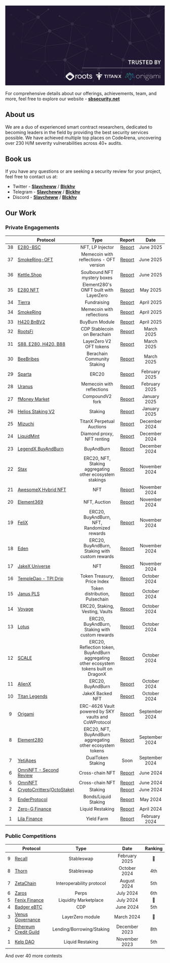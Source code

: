 <p align="center">
    <a href="https://sbsecurity.net" target="_blank">
        <img src="img/Banner.jpg" alt="SBSecurity Banner">
    </a>
</p>

For comprehensive details about our offerings, achievements, team, and more, feel free to explore our website - [**sbsecurity.net**](https://sbsecurity.net/)

## About us

We are a duo of experienced smart contract researchers, dedicated to becoming leaders in the field by providing the best security services possible. We have achieved multiple top places on Code4rena, uncovering over 230 H/M severity vulnerabilities across 40+ audits.

## Book us

If you have any questions or are seeking a security review for your project, feel free to contact us at:

- Twitter - [**Slavcheww**](https://twitter.com/Slavcheww) / [**Blckhv**](https://twitter.com/blckhv)
- Telegram - [**Slavcheww**](https://t.me/Slavcheww) / [**Blckhv**](https://t.me/Blckhv)
- Discord - [**Slavcheww**](https://discordapp.com/users/263383171058499585) / [**Blckhv**](https://discordapp.com/users/215564246786768896)

## Our Work

### Private Engagements

|  | **Protocol** | Type | Report | Date |
|:--:|-----------------|:----------------:|:------------------:|:------------------------:|
| 38|[E280-BSC](/) | NFT, LP Injector | [Report](/reports/private/E280-BNB-Security-Review.pdf) | June 2025 |
| 37|[SmokeRing-OFT](/) | Memecoin with reflections - OFT version | [Report](/reports/private/Smoke-Ring-OFT-Security-Review.pdf) | June 2025 |
| 36|[Kettle.Shop](https://kettle.shop/) | Soulbound NFT mystery boxes | [Report](/reports/private/Kettle-Mystery-Box-Security-Review.pdf) | June 2025 |
| 35|[E280 NFT](https://element280.win/) | Element280's ONFT built with LayerZero | [Report](/reports/private/E280-NFT-Security-Review.pdf) | May 2025 |
| 34|[Tierra](https://www.tierra.live/) | Fundraising | [Report](/reports/private/Tierra-Security-Review.pdf) | April 2025 |
| 34|[SmokeRing](https://uranus28.win/) | Memecoin with reflections | [Report](/reports/private/Smoke-Ring-Security-Review.pdf) | April 2025 |
| 33|[H420 BnBV2](https://helios.win/) | BuyBurn Module | [Report](/reports/private/H420-Security-Review.pdf) | April 2025 |
| 32|[RootsFi](https://rootsfi.com/) | CDP Stablecoin on Berachain | [Report](/reports/private/RootsFi-Security-Review.pdf) | March 2025 |
| 31|[S88, E280, H420, B88](https://element280.win/) | LayerZero V2 OFT tokens | [Report](/reports/private/Omnichain-Security-Review.pdf) | March 2025 |
| 30|[BeeBribes](https://www.lavenderfive.com/blog/permissionless-market-for-berachain-liquidity-incentives) | Berachain Community Staking | [Report](/reports/private/BeeBribes-Security-Review.pdf) | March 2025 |
| 29|[Sparta]() | ERC20 | [Report](/reports/private/Sparta-Security-Review.pdf) | February 2025 |
| 28|[Uranus](https://uranus28.win/) | Memecoin with reflections | [Report](/reports/private/Uranus-Security-Review.pdf) | February 2025 |
| 27|[fMoney Market](https://www.fmoney.market/lending) | CompoundV2 fork | [Report](/reports/private/fMoney-Security-Review.pdf) | January 2025 |
| 26|[Helios Staking V2](https://app.helios.win/) | Staking | [Report](/reports/private/HeliosStakingV2-Security-Review.pdf) | January 2025 |
| 25|[Mizuchi]() | TitanX Perpetual Auctions | [Report](/reports/private/Mizuchi-Security-Review.pdf) | December 2024 |
| 24|[LiquidMint](https://liquidmint.xyz/) | Diamond proxy, NFT renting | [Report](/reports/private/LiquidMint-Security-Review.pdf) | December 2024 |
| 23|[LegendX BuyAndBurn](https://www.titanlegends.win/) | BuyAndBurn | [Report](/reports/private/TitanLegends-BnB-Security-Review.pdf) | December 2024 |
| 22|[Stax](https://element280.win/) | ERC20, NFT, Staking aggregating other ecosystem stakings | [Report](/reports/private/Stax-Security-Review.pdf) | November 2024 |
| 21|[AwesomeX Hybrid NFT](https://docs.awesomex.win/awesomex-hybrid-nfts/awesomex-hybrid-nfts) | NFT | [Report](/reports/private/AwesomeX-Hybrid-NFT-Security-Review.pdf) | November 2024 |
| 20|[Element369](https://docs.helios-hlx.win/element-369) | NFT, Auction | [Report](/reports/private/Element369-Security-Review.pdf) | November 2024 |
| 19|[FeliX](https://felix-protocol.gitbook.io/) | ERC20, BuyAndBurn, NFT, Randomized rewards | [Report](/reports/private/FeliX-Security-Review.pdf) | November 2024 |
| 18|[Eden](https://eden-2.gitbook.io/eden) | ERC20, BuyAndBurn, Staking with custom rewards | [Report](/reports/private/Eden-Security-Review.pdf) | November 2024 |
| 17|[JakeX Universe](https://www.jakex.win/) | NFT | [Report](/reports/private/JakeXUniverse-Security-Review.pdf) | November 2024 |
| 16|[TempleDao - TPI Drip](https://templedao.link/) | Token Treasury, Price Index | [Report](/reports/private/TempleDao-TPI-Security-Review.pdf) | October 2024 |
| 15|[Janus PLS](https://docs.helios-hlx.win/helios/additional-projects/janus) | Token distribution, Pulsechain | [Report](/reports/private/Janus-PLS-Security-Review.pdf) | October 2024 |
| 14|[Voyage](https://voyage.gitbook.io/voyage) | ERC20, Staking, Vesting, Vaults | [Report](/reports/private/Voyage-Security-Review.pdf) | October 2024 |
| 13|[Lotus](https://docs.lotus.win/) | ERC20, BuyAndBurn, Staking with custom rewards | [Report](/reports/private/Lotus-Security-Review.pdf) | October 2024 |
| 12|[SCALE](https://zibars-organization.gitbook.io/scale) | ERC20, Reflection token, BuyAndBurn aggregating other ecosystem tokens built on DragonX | [Report](/reports/private/SCALE-Security-Review.pdf) | October 2024 |
| 11|[AlienX](https://xlr8r-build.gitbook.io/alienx) | ERC20, BuyAndBurn | [Report](/reports/private/AlienX-Security-Review.pdf) | October 2024 |
| 10|[Titan Legends]() | JakeX Backed NFT | [Report](/reports/private/Titan%20Legends-Warlords-Security-Review.pdf) | October 2024 |
| 9 |[Origami](https://origami.finance/) | ERC-4626 Vault powered by SKY vaults and CoWProtocol | [Report](/reports/private/Origami-Security-Review.pdf) | September 2024 |
| 8 |[Element280](https://docs.helios-hlx.win/element280) | ERC20, NFT, BuyAndBurn aggregating other ecosystem tokens | [Report](/reports/private/Element280-Security-Review.pdf) | September 2024 |
| 7 |[YetiApes](https://www.yetiapes.xyz/) | DualToken Staking | Soon | September 2024 |
| 6 |[OmniNFT - Second Review](https://www.omnicat.xyz/) | Cross-chain NFT | [Report](/reports/private/OmniNFT-Second-Security-Review.pdf) | June 2024 |
| 5 |[OmniNFT](https://www.omnicat.xyz/) | Cross-chain NFT | [Report](/reports/private/OmniNFT-Security-Review.pdf) | June 2024 |
| 4 |[CryptoCrritters(OctoStake)](https://cryptocritters.meme/) | Staking | [Report](/reports/private/CryptoCritters-(OctoStake)-Security-Review.pdf) | June 2024 |
| 3 |[EnderProtocol](https://www.enderprotocol.io/) | Bonds/Liquid Staking | [Report](/reports/private/Ender-Protocol-Security-Review.pdf) | May 2024 |
| 2 |[Zero-G Finance](https://zerog.finance/) | Liquid Restaking | [Report](/reports/private/Zero-G-Finance-Security-Review.pdf) |	April 2024 |
| 1 |[Lila Finance](https://www.lila.finance/) | Yield Farm | [Report](/reports/private/Lila-Finance-Report.pdf) | February 2024 |

### Public Competitions

|    | **Protocol** | Type  | Date | Ranking |
|:--:|-----------------|:----------------:|:------------------:|:------------------------:|
| 9 |[Recall](https://code4rena.com/audits/2025-02-recall) | Stableswap | February 2025 | 🥈 |
| 8 |[Thorn](https://app.hats.finance/audit-competitions/thorn-protocol-0x1286ecdac50215a366458a14968fbca4bd95067d/leaderboard) | Stableswap | October 2024 | 4th |
| 7 |[ZetaChain](https://cantina.xyz/competitions/80a33cf0-ad69-4163-a269-d27756aacb5e) | Interoperability protocol | August 2024 | 5th |
| 6 |[Zaros](https://codehawks.cyfrin.io/c/2024-07-zaros) | Perps | July 2024 | 6th |
| 5 |[Fenix Finance](https://www.fenixfinance.io/) | Liquidity Marketplace | July 2024 | 🥈 |
| 4 |[Badger eBTC](https://code4rena.com/audits/2024-06-ebtc-zap-router) | CDP | June 2024 | 5th |
| 3 |[Venus Governance](https://cantina.xyz/competitions/ddf86a5c-6f63-430f-aadc-d8742b4b1bcf) | LayerZero module | March 2024 | 🥇 |
| 2 |[Ethereum Credit Guild](https://code4rena.com/audits/2023-12-ethereum-credit-guild) | Lending/Borrowing/Staking | December 2023 | 8th |
| 1 |[Kelp DAO](https://code4rena.com/audits/2023-11-kelp-dao-rseth) | Liquid Restaking | November 2023 | 5th |

And over 40 more contests 
